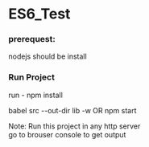 # ES6_Test

### prerequest:
nodejs should be install 

### Run Project
run - npm install

babel src --out-dir lib -w
OR
npm start

Note: Run this project in any http server <br>
go to brouser console to get output
